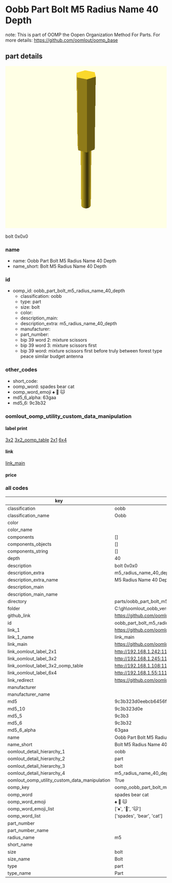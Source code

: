 # Oobb Part Bolt M5 Radius Name 40 Depth  

note: This is part of OOMP the Oopen Organization Method For Parts. For more details: https://github.com/oomlout/oomp_base

##  part details
  

[![](3dpr.png)](3dpr.png)

bolt 0x0x0



### name
* name: Oobb Part Bolt M5 Radius Name 40 Depth
* name_short: Bolt M5 Radius Name 40 Depth
### id
* oomp_id: oobb_part_bolt_m5_radius_name_40_depth
  * classification: oobb
  * type: part
  * size: bolt
  * color: 
  * description_main: 
  * description_extra: m5_radius_name_40_depth
  * manufacturer: 
  * part_number: 
  * bip 39 word 2: mixture scissors
  * bip 39 word 3: mixture scissors first
  * bip 39 word: mixture scissors first before truly between forest type peace similar budget antenna

### other_codes
* short_code: 
* oomp_word: spades bear cat
* oomp_word_emoji :spades: :bear: :cat:
* md5_6_alpha: 63gaa
* md5_6: 9c3b32






### oomlout_oomp_utility_custom_data_manipulation
#### label print
[3x2](http://192.168.1.245:1112/?label=oomp%2063gaa)
[3x2_oomp_table](http://192.168.1.108:1112/?label=oomp%2063gaa)
[2x1](http://192.168.1.242:1112/?label=oomp%2063gaa)
[6x4](http://192.168.1.55:1112/?label=oomp%2063gaa)    

#### link

[link_main](https://github.com/oomlout/oomlout_oobb_version_4_generated_parts/tree/main/navigation_oomp/oobb/part/bolt//m5_radius_name_40_depth/part)                              

#### price







### all codes 
| key | value |  
| --- | --- |  
| classification | oobb |  
| classification_name | Oobb |  
| color |  |  
| color_name |  |  
| components | [] |  
| components_objects | [] |  
| components_string | [] |  
| depth | 40 |  
| description | bolt 0x0x0 |  
| description_extra | m5_radius_name_40_depth |  
| description_extra_name | M5 Radius Name 40 Depth |  
| description_main |  |  
| description_main_name |  |  
| directory | parts/oobb_part_bolt_m5_radius_name_40_depth |  
| folder | C:\gh\oomlout_oobb_version_4_generated_parts\parts\oobb_part_bolt_m5_radius_name_40_depth |  
| github_link | https://github.com/oomlout/oomlout_oomp_part_src/tree/main/parts/oobb_part_bolt_m5_radius_name_40_depth |  
| id | oobb_part_bolt_m5_radius_name_40_depth |  
| link_1 | https://github.com/oomlout/oomlout_oobb_version_4_generated_parts/tree/main/navigation_oomp/oobb/part/bolt//m5_radius_name_40_depth/part |  
| link_1_name | link_main |  
| link_main | https://github.com/oomlout/oomlout_oobb_version_4_generated_parts/tree/main/navigation_oomp/oobb/part/bolt//m5_radius_name_40_depth/part |  
| link_oomlout_label_2x1 | http://192.168.1.242:1112/?label=oomp%2063gaa |  
| link_oomlout_label_3x2 | http://192.168.1.245:1112/?label=oomp%2063gaa |  
| link_oomlout_label_3x2_oomp_table | http://192.168.1.108:1112/?label=oomp%2063gaa |  
| link_oomlout_label_6x4 | http://192.168.1.55:1112/?label=oomp%2063gaa |  
| link_redirect | https://github.com/oomlout/oomlout_oobb_version_4_generated_parts/tree/main/parts/hardware_bolt_m5_40 |  
| manufacturer |  |  
| manufacturer_name |  |  
| md5 | 9c3b323d0eebcb6456f4b142aef04472 |  
| md5_10 | 9c3b323d0e |  
| md5_5 | 9c3b3 |  
| md5_6 | 9c3b32 |  
| md5_6_alpha | 63gaa |  
| name | Oobb Part Bolt M5 Radius Name 40 Depth |  
| name_short | Bolt M5 Radius Name 40 Depth |  
| oomlout_detail_hierarchy_1 | oobb |  
| oomlout_detail_hierarchy_2 | part |  
| oomlout_detail_hierarchy_3 | bolt |  
| oomlout_detail_hierarchy_4 | m5_radius_name_40_depth |  
| oomlout_oomp_utility_custom_data_manipulation | True |  
| oomp_key | oomp_oobb_part_bolt_m5_radius_name_40_depth |  
| oomp_word | spades bear cat |  
| oomp_word_emoji | :spades: :bear: :cat: |  
| oomp_word_emoji_list | [':spades:', ':bear:', ':cat:'] |  
| oomp_word_list | ['spades', 'bear', 'cat'] |  
| part_number |  |  
| part_number_name |  |  
| radius_name | m5 |  
| short_name |  |  
| size | bolt |  
| size_name | Bolt |  
| type | part |  
| type_name | Part |  
